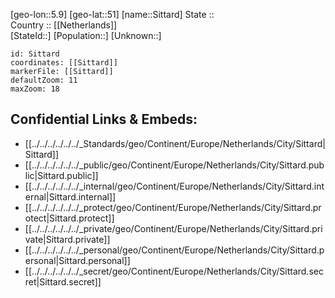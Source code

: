 ﻿---
location: [51,5.9] 
mapzoom: [7,12] 
mapmarker: city 
type: City
tags:
- geo/City


SpocWebEntityId: 34295
isDeleted: false
confidential: public

---
[geo-lon::5.9] 
[geo-lat::51] 
[name::Sittard] 
State ::  
Country :: [[Netherlands]]  
[StateId::] 
[Population::] 
[Unknown::] 


```leaflet
id: Sittard
coordinates: [[Sittard]] 
markerFile: [[Sittard]] 
defaultZoom: 11 
maxZoom: 18
```


## Confidential Links & Embeds: 
- [[../../../../../../_Standards/geo/Continent/Europe/Netherlands/City/Sittard|Sittard]] 
- [[../../../../../../_public/geo/Continent/Europe/Netherlands/City/Sittard.public|Sittard.public]] 
- [[../../../../../../_internal/geo/Continent/Europe/Netherlands/City/Sittard.internal|Sittard.internal]] 
- [[../../../../../../_protect/geo/Continent/Europe/Netherlands/City/Sittard.protect|Sittard.protect]] 
- [[../../../../../../_private/geo/Continent/Europe/Netherlands/City/Sittard.private|Sittard.private]] 
- [[../../../../../../_personal/geo/Continent/Europe/Netherlands/City/Sittard.personal|Sittard.personal]] 
- [[../../../../../../_secret/geo/Continent/Europe/Netherlands/City/Sittard.secret|Sittard.secret]] 
